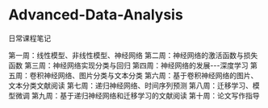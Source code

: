 # Advanced-Data-Analysis
日常课程笔记

第一周：线性模型、非线性模型、神经网络
第二周：神经网络的激活函数与损失函数
第三周：神经网络实现分类与回归
第四周：神经网络的发展---深度学习
第五周：卷积神经网络、图片分类与文本分类
第六周：基于卷积神经网络的图片、文本分类文献阅读
第七周：递归神经网络、时间序列预测
第八周：迁移学习、模型微调
第九周：基于递归神经网络和迁移学习的文献阅读
第十周：论文写作指导
